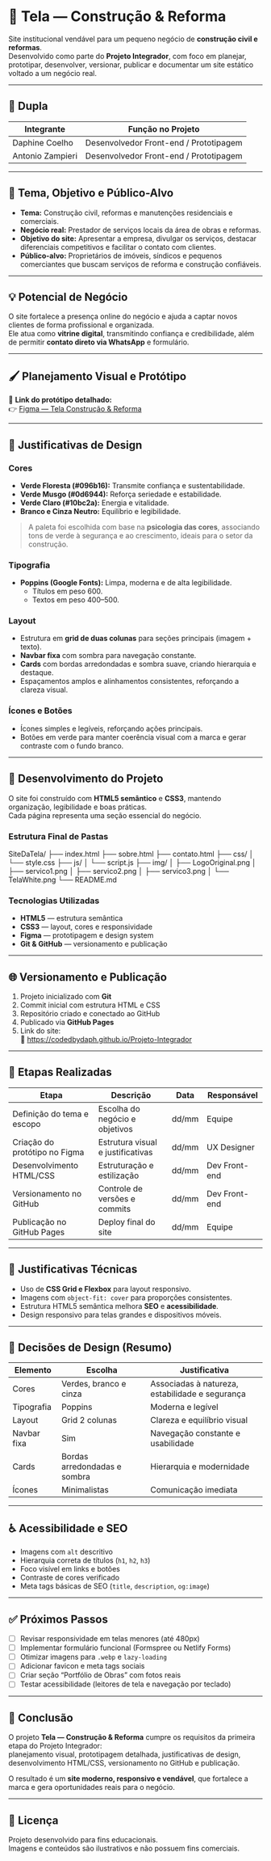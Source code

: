 # 🧱 Tela — Construção & Reforma

Site institucional vendável para um pequeno negócio de **construção civil e reformas**.  
Desenvolvido como parte do **Projeto Integrador**, com foco em planejar, prototipar, desenvolver, versionar, publicar e documentar um site estático voltado a um negócio real.

---

## 👥 Dupla

| Integrante | Função no Projeto |
|-------------|------------------|
| Daphine Coelho | Desenvolvedor Front-end / Prototipagem |
| Antonio Zampieri | Desenvolvedor Front-end / Prototipagem |

---

## 🎯 Tema, Objetivo e Público-Alvo

- **Tema:** Construção civil, reformas e manutenções residenciais e comerciais.  
- **Negócio real:** Prestador de serviços locais da área de obras e reformas.  
- **Objetivo do site:** Apresentar a empresa, divulgar os serviços, destacar diferenciais competitivos e facilitar o contato com clientes.  
- **Público-alvo:** Proprietários de imóveis, síndicos e pequenos comerciantes que buscam serviços de reforma e construção confiáveis.

---

## 💡 Potencial de Negócio

O site fortalece a presença online do negócio e ajuda a captar novos clientes de forma profissional e organizada.  
Ele atua como **vitrine digital**, transmitindo confiança e credibilidade, além de permitir **contato direto via WhatsApp** e formulário.

---

## 🖌️ Planejamento Visual e Protótipo

📎 **Link do protótipo detalhado:**  
👉 [Figma — Tela Construção & Reforma](https://www.figma.com/design/n7V3Uc3CAQV7Laz6UD9VEk/Tela?node-id=5-3&t=Isc9Mr3oXiCeOYMm-1)

---

## 🎨 Justificativas de Design

### **Cores**
- **Verde Floresta (#096b16):** Transmite confiança e sustentabilidade.  
- **Verde Musgo (#0d6944):** Reforça seriedade e estabilidade.  
- **Verde Claro (#10bc2a):** Energia e vitalidade.  
- **Branco e Cinza Neutro:** Equilíbrio e legibilidade.

> A paleta foi escolhida com base na **psicologia das cores**, associando tons de verde à segurança e ao crescimento, ideais para o setor da construção.

### **Tipografia**
- **Poppins (Google Fonts):** Limpa, moderna e de alta legibilidade.  
  - Títulos em peso 600.  
  - Textos em peso 400–500.

### **Layout**
- Estrutura em **grid de duas colunas** para seções principais (imagem + texto).  
- **Navbar fixa** com sombra para navegação constante.  
- **Cards** com bordas arredondadas e sombra suave, criando hierarquia e destaque.  
- Espaçamentos amplos e alinhamentos consistentes, reforçando a clareza visual.

### **Ícones e Botões**
- Ícones simples e legíveis, reforçando ações principais.  
- Botões em verde para manter coerência visual com a marca e gerar contraste com o fundo branco.

---

## 🧱 Desenvolvimento do Projeto

O site foi construído com **HTML5 semântico** e **CSS3**, mantendo organização, legibilidade e boas práticas.  
Cada página representa uma seção essencial do negócio.

### Estrutura Final de Pastas
SiteDaTela/
├── index.html
├── sobre.html
├── contato.html
├── css/
│   └── style.css
├── js/
│   └── script.js
├── img/
│   ├── LogoOriginal.png
│   ├── servico1.png
│   ├── servico2.png
│   ├── servico3.png
│   └── TelaWhite.png
└── README.md

### Tecnologias Utilizadas
- **HTML5** — estrutura semântica  
- **CSS3** — layout, cores e responsividade  
- **Figma** — prototipagem e design system  
- **Git & GitHub** — versionamento e publicação  

---

## 🌐 Versionamento e Publicação

1. Projeto inicializado com **Git**  
2. Commit inicial com estrutura HTML e CSS  
3. Repositório criado e conectado ao GitHub  
4. Publicado via **GitHub Pages**  
5. Link do site:  
   🔗 https://codedbydaph.github.io/Projeto-Integrador

---

## 📅 Etapas Realizadas

| Etapa | Descrição | Data | Responsável |
|-------|------------|------|--------------|
| Definição do tema e escopo | Escolha do negócio e objetivos | dd/mm | Equipe |
| Criação do protótipo no Figma | Estrutura visual e justificativas | dd/mm | UX Designer |
| Desenvolvimento HTML/CSS | Estruturação e estilização | dd/mm | Dev Front-end |
| Versionamento no GitHub | Controle de versões e commits | dd/mm | Dev Front-end |
| Publicação no GitHub Pages | Deploy final do site | dd/mm | Equipe |

---

## 📐 Justificativas Técnicas

- Uso de **CSS Grid e Flexbox** para layout responsivo.  
- Imagens com `object-fit: cover` para proporções consistentes.  
- Estrutura HTML5 semântica melhora **SEO** e **acessibilidade**.  
- Design responsivo para telas grandes e dispositivos móveis.  

---

## 🧾 Decisões de Design (Resumo)

| Elemento | Escolha | Justificativa |
|-----------|----------|----------------|
| Cores | Verdes, branco e cinza | Associadas à natureza, estabilidade e segurança |
| Tipografia | Poppins | Moderna e legível |
| Layout | Grid 2 colunas | Clareza e equilíbrio visual |
| Navbar fixa | Sim | Navegação constante e usabilidade |
| Cards | Bordas arredondadas e sombra | Hierarquia e modernidade |
| Ícones | Minimalistas | Comunicação imediata |

---

## ♿ Acessibilidade e SEO

- Imagens com `alt` descritivo  
- Hierarquia correta de títulos (`h1`, `h2`, `h3`)  
- Foco visível em links e botões  
- Contraste de cores verificado  
- Meta tags básicas de SEO (`title`, `description`, `og:image`)  

---

## ✅ Próximos Passos

- [ ] Revisar responsividade em telas menores (até 480px)  
- [ ] Implementar formulário funcional (Formspree ou Netlify Forms)  
- [ ] Otimizar imagens para `.webp` e `lazy-loading`  
- [ ] Adicionar favicon e meta tags sociais  
- [ ] Criar seção “Portfólio de Obras” com fotos reais  
- [ ] Testar acessibilidade (leitores de tela e navegação por teclado)

---

## 🧭 Conclusão

O projeto **Tela — Construção & Reforma** cumpre os requisitos da primeira etapa do Projeto Integrador:  
planejamento visual, prototipagem detalhada, justificativas de design, desenvolvimento HTML/CSS, versionamento no GitHub e publicação.  

O resultado é um **site moderno, responsivo e vendável**, que fortalece a marca e gera oportunidades reais para o negócio.

---

## 📄 Licença

Projeto desenvolvido para fins educacionais.  
Imagens e conteúdos são ilustrativos e não possuem fins comerciais.
